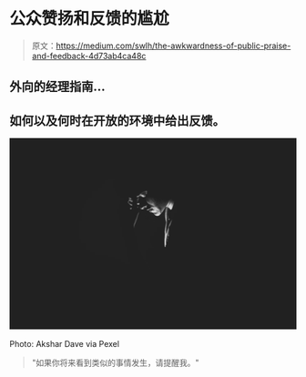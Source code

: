 # 公众赞扬和反馈的尴尬

> 原文：<https://medium.com/swlh/the-awkwardness-of-public-praise-and-feedback-4d73ab4ca48c>

## 外向的经理指南…

## 如何以及何时在开放的环境中给出反馈。

![](img/3a298988ca846f844aba7900906edf4d.png)

Photo: Akshar Dave via Pexel

> "如果你将来看到类似的事情发生，请提醒我。"